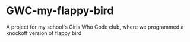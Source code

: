 # GWC-my-flappy-bird
A project for my school's Girls Who Code club, where we programmed a knockoff version of flappy bird
